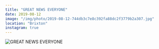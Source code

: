 ```yaml
---
title: "GREAT NEWS EVERYONE"
date: 2019-08-12
image: "/img/photo/2019-08-12-744db3c7e8c392fa88dc2f3779b2a307.jpg"
location: "Brixton"
instagram: true
---
```


![GREAT NEWS EVERYONE](/img/photo/2019-08-12-744db3c7e8c392fa88dc2f3779b2a307.jpg)
